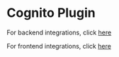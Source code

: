 # Cognito Plugin

For backend integrations, click [here](../../server/identity_provider/layers/cognito/)

For frontend integrations, click [here](../../clients/Admin/src/app/auth/plugins/cognito-plugin/)
